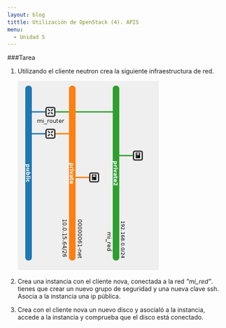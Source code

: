```yaml
---
layout: blog
tittle: Utilización de OpenStack (4). APIS
menu:
  - Unidad 5
---
```

###Tarea

1. Utilizando el cliente neutron crea la siguiente infraestructura de red.

	![red](../u4/img/red3.png)

2. Crea una instancia con el cliente nova, conectada a la red *"mi_red"*. tienes que crear un nuevo grupo de seguridad y una nueva clave ssh. Asocia a la instancia una ip pública.

3. Crea con el cliente nova un nuevo disco y asocialó a la instancia, accede a la instancia y comprueba que el disco está conectado.